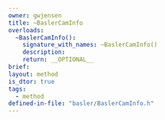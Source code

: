 ```yaml
---
owner: gwjensen
title: ~BaslerCamInfo
overloads:
  ~BaslerCamInfo():
    signature_with_names: ~BaslerCamInfo()
    description:
    return: __OPTIONAL__
brief:
layout: method
is_dtor: true
tags:
  - method
defined-in-file: "basler/BaslerCamInfo.h"
---
```

